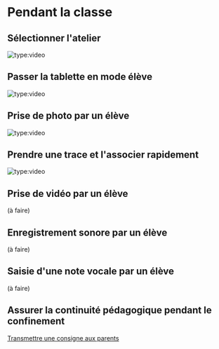 # Pendant la classe

## Sélectionner l'atelier

<!-- OK -->
![type:video](https://www.youtube.com/embed/c_e6bY8JFEg)

<!-- ## [Prendre une photo](28-PageEleve/index.html#prendre-une-photo) -->

## Passer la tablette en mode élève

<!-- OK, idem précédente -->
![type:video](https://www.youtube.com/embed/c_e6bY8JFEg)

## Prise de photo par un élève

<!-- OK, version Rémi -->
![type:video](https://www.youtube.com/embed/k2J_pTScOA8)

## Prendre une trace et l'associer rapidement

<!-- OK -->
![type:video](https://www.youtube.com/embed/BVWDX50N3aE)

## Prise de vidéo par un élève

(à faire)
<!-- ![type:video](https://www.youtube.com/embed/k2J_pTScOA8) -->

## Enregistrement sonore par un élève

(à faire)
<!-- ![type:video](https://www.youtube.com/embed/k2J_pTScOA8) -->

## Saisie d'une note vocale par un élève

(à faire)
<!-- ![type:video](https://www.youtube.com/embed/k2J_pTScOA8) -->

## Assurer la continuité pédagogique pendant le confinement

[Transmettre une consigne aux parents](https://e-carnet-maternelle.jimdofree.com/tutoriels/continuite-pedagogique/)